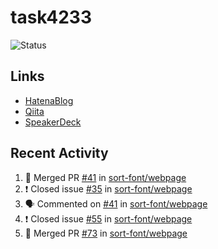 # task4233
![Status](https://github-readme-stats.vercel.app/api?username=task4233&count_private=true&show_icons=true&theme=chartreuse-dark)

## Links
 - [HatenaBlog](https://task4233.hatenablog.com/)
 - [Qiita](https://qiita.com/task4233)
 - [SpeakerDeck](https://speakerdeck.com/task4233)

## Recent Activity
<!--START_SECTION:activity-->
1. 🎉 Merged PR [#41](https://github.com/sort-font/webpage/pull/41) in [sort-font/webpage](https://github.com/sort-font/webpage)
2. ❗️ Closed issue [#35](https://github.com/sort-font/webpage/issues/35) in [sort-font/webpage](https://github.com/sort-font/webpage)
3. 🗣 Commented on [#41](https://github.com/sort-font/webpage/issues/41) in [sort-font/webpage](https://github.com/sort-font/webpage)
4. ❗️ Closed issue [#55](https://github.com/sort-font/webpage/issues/55) in [sort-font/webpage](https://github.com/sort-font/webpage)
5. 🎉 Merged PR [#73](https://github.com/sort-font/webpage/pull/73) in [sort-font/webpage](https://github.com/sort-font/webpage)
<!--END_SECTION:activity-->

